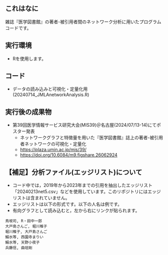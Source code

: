 ## これはなに
雑誌『医学図書館』の著者-被引用者間のネットワーク分析に用いたプログラムコードです。

## 実行環境
- Rを使用します。

## コード
- データの読み込みと可視化・定量化用(20240714_JMLAnetworkAnalysis.R)

## 実行後の成果物
- 第39回医学情報サービス研究大会(MIS39)＠名古屋(2024/07/13-14)にてポスター発表
  - ネットワークグラフと特徴量を用いた『医学図書館』誌上の著者-被引用者ネットワークの可視化・定量化
  - https://plaza.umin.ac.jp/mis/39/
  - https://doi.org/10.6084/m9.figshare.26062924

## 【補足】分析ファイル(エッジリスト)について
- コード中では，2019年から2023年までの引用を抽出したエッジリスト「20240213net5.csv」などを使用しています。このリポジトリにはエッジリストは含まれていません。
- エッジリストは以下の形式です。以下の人名は例です。
- 有向グラフとして読み込むと，左から右にリンクが貼られます。

```csv
鳥坂司, R・田中一郎
大戸島さんご, 堀川椎子
堀川椎子, 大戸島さんご
鰯水等, 西園寺まりい
鰯水等, 天野小夜子
兵藤信, 曲垣剛
```
